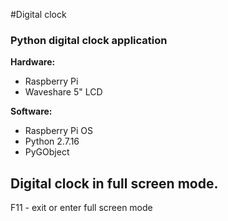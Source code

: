#Digital clock
### Python digital clock application

**Hardware:**
- Raspberry Pi
- Waveshare 5" LCD

**Software:**
- Raspberry Pi OS
- Python 2.7.16
- PyGObject

## Digital clock in full screen mode.

F11 - exit or enter full screen mode
